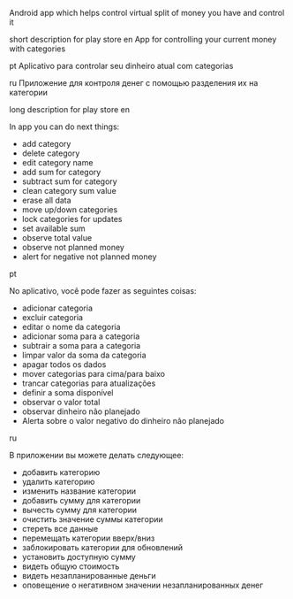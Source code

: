 Android app which helps control virtual split of money you have and control it



short description for play store
en
App for controlling your current money with categories

pt
Aplicativo para controlar seu dinheiro atual com categorias

ru
Приложение для контроля денег с помощью разделения их на категории

long description for play store
en

In app you can do next things:
 - add category
 - delete category
 - edit category name
 - add sum for category
 - subtract sum for category
 - clean category sum value
 - erase all data
 - move up/down categories
 - lock categories for updates
 - set available sum
 - observe total value
 - observe not planned money 
 - alert for negative not planned money


pt

No aplicativo, você pode fazer as seguintes coisas:
- adicionar categoria
- excluir categoria
- editar o nome da categoria
- adicionar soma para a categoria
- subtrair a soma para a categoria
- limpar valor da soma da categoria
- apagar todos os dados
- mover categorias para cima/para baixo
- trancar categorias para atualizações
- definir a soma disponível
- observar o valor total
- observar dinheiro não planejado
- Alerta sobre o valor negativo do dinheiro não planejado

ru

В приложении вы можете делать следующее:
- добавить категорию
- удалить категорию
- изменить название категории
- добавить сумму для категории
- вычесть сумму для категории
- очистить значение суммы категории
- стереть все данные
- перемещать категории вверх/вниз
- заблокировать категории для обновлений
- установить доступную сумму
- видеть общую стоимость
- видеть незапланированные деньги
- оповещение о негативном значении незапланированных денег
